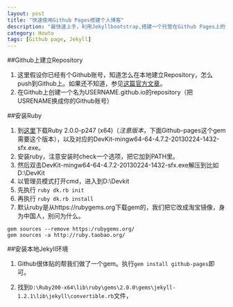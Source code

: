 ```yaml
---
layout: post
title: "快速使用Github Pages搭建个人博客"
description: "最快速上手，利用Jekyllbootstrap,搭建一个托管在Github Pages上的个人blog"
category: Howto
tags: [Github page, Jekyll]
---
```


##Github上建立Repository
1. 这里假设你已经有个Github账号，知道怎么在本地建立Repository，怎么push到Github上。如果还不知道，参见[这篇官方文章](https://help.github.com/articles/generating-ssh-keys)。
2. 在Github上创建一个名为USERNAME.github.io的repository（把USRENAME换成你的Github账号）

##安装Ruby
1. 到[这里](http://rubyinstaller.org/downloads/)下载Ruby 2.0.0-p247 (x64)（_注意版本_，下面Github-pages这个gem需要这个版本），以及对应的DevKit-mingw64-64-4.7.2-20130224-1432-sfx.exe。
2. 安装ruby，注意安装时check一个选项，把它加到PATH里。
3. 然后双击DevKit-mingw64-64-4.7.2-20130224-1432-sfx.exe解压到比如D:\DevKit
4. 以管理员模式打开cmd，进入到D:\Devkit
  1. 先执行 `ruby dk.rb init`
  2. 再执行 `ruby dk.rb install`
5. 默认ruby是从https://rubygems.org下载gem的，我们把它改成淘宝镜像，身为中国人，别问为什么。

```
gem sources --remove https:/rubygems.org/
gem sources -a http://ruby.taobao.org/
```

##安装本地Jekyll环境
1. Github很体贴的帮我们做了一个gem。执行`gem install github-pages`即可。
2. 找到`D:\Ruby200-x64\lib\ruby\gems\2.0.0\gems\jekyll-1.2.1\lib\jekyll\convertible.rb`文件，

     把31行的`self.content = File.read(File.join(base, name))` 

     改成`self.content = File.read(File.join(base, name), :encoding => "utf-8")`

3. 找到`D:\Ruby200-x64\lib\ruby\gems\2.0.0\gems\jekyll-1.2.1\lib\jekyll\tags\include.rb`文件，

     把65行的`source = File.read(@file)` 

     改成`source = File.read(@file, :encoding => "utf-8")`

##从Jekyllbootstrap开始
如果你熟悉Jekyll，你可以开始写博客了，如果不熟悉，请[Jekyllbootstrap](https://github.com/plusjade/jekyll-bootstrap.git)帮我们的忙。

* 进入Gitbash
执行

   `$ git clone https://github.com/plusjade/jekyll-bootstrap.git USERNAME.github.io`

* 到你的USRERNAME.github.io文件夹下，打开`\_config.yml`文件,
	在顶部`pygments: true`下加上一行
		 `markdown: rdiscount` 或者
		 `markdown: redcarpet`

(这是因为Github Pages使用的不是标准的Markdown，而是有一点变种，叫[Github flavored markdown](http://github.github.com/github-flavored-markdown/), 上面那句话就是为了使用Github flavored markdown)

* 本地运行

进入到你的目录，启动Jekyll

```
cd USRERNAME.github.io
jekyll serve
```

然后到http://localhost:4000就可以看到你的博客了。

* 创建第一篇博客
clone自Jekylllbootstrap以后，其实在\_posts目录下已经有了一篇示例博客，你可以把它删掉，不过建议先留着，作参考。
我们来创建自己的第一篇博客,先按`ctrl+c`退出本地Jekyll，然后运行

```
rake post title="Hello World"
```

就可以在\_posts下看到一个名为20XX-xx-xx-hello-world.md的文件，打开它，你需要学习Markdown语法来编辑它。
再次执行Jekyll serve。就可以看到你的新博客了。

##push到Github
相信你在Github上已经建立了USRENAME.github.io的repository。push上去。

```
$ cd USERNAME.github.io
$ git remote set-url origin git@github.com:USERNAME/USERNAME.github.io.git
$ git push
```

然后（也许要等几分钟），到http://USRENAME.github.io就可以看到你博客了

##参考资料
* [Generating SSH Keys](https://help.github.com/articles/generating-ssh-keys)
* [Using Jekyll with Pages](https://help.github.com/articles/using-jekyll-with-pages)
* [使用Github Pages建独立博客](http://beiyuu.com/github-pages/)
* [在Windows上建立Jekyll平台](http://pengx17.me/learning/jekyll/2013/06/03/setup-local-jekyll-server-on-windows/)
* [Jekyll Quick Start](http://jekyllbootstrap.com/usage/jekyll-quick-start.html)
* [Markdown Cheetsheet](https://github.com/adam-p/markdown-here/wiki/Markdown-Cheatsheet)